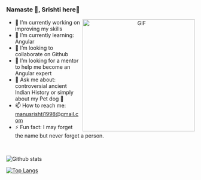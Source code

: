 ###  Namaste 🙏, Srishti here👋

<div align="center">
<img height="300" width="300" align="right" alt="GIF" align="center" src="https://media.giphy.com/media/Cmr1OMJ2FN0B2/giphy.gif">
</div>

- 🔭 I’m currently working on improving my skills
- 🌱 I’m currently learning: Angular
- 👯 I’m looking to collaborate on Github
- 🤔 I’m looking for a mentor to help me become an Angular expert
- 💬 Ask me about: controversial ancient Indian History or simply about my Pet dog 🐶
- 📫 How to reach me: manusrishti1998@gmail.com
- ⚡ Fun fact: I may forget the name but never forget a person.
</br>

![Github stats](https://github-readme-stats.vercel.app/api?username=SrishtiSk&hide=contribs&show_icons=true&theme=tokyonight)

[![Top Langs](https://github-readme-stats.vercel.app/api/top-langs/?username=SrishtiSk&layout=compact&theme=tokyonight)](https://github.com/SrishtiSk/github-readme-stats)

